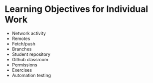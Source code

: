 # Learning Objectives for Individual Work

* Network activity
* Remotes
* Fetch/push
* Branches
* Student repository
* Github classroom
* Permissions
* Exercises
* Automation testing
